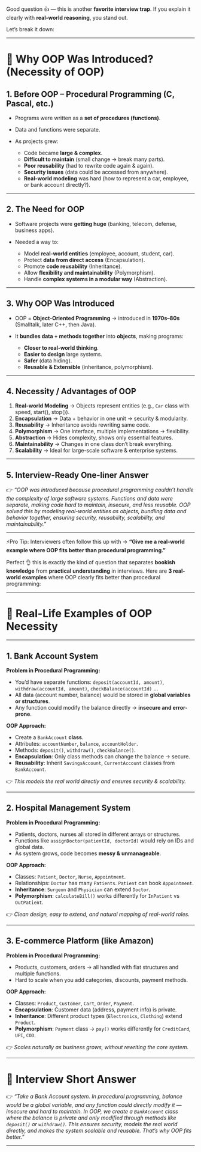 Good question 👍 — this is another **favorite interview trap**. If you explain it clearly with **real-world reasoning**, you stand out.

Let’s break it down:

---

# 🔹 Why OOP Was Introduced? (Necessity of OOP)

## 1. **Before OOP – Procedural Programming (C, Pascal, etc.)**

* Programs were written as a **set of procedures (functions)**.
* Data and functions were separate.
* As projects grew:

  * Code became **large & complex**.
  * **Difficult to maintain** (small change → break many parts).
  * **Poor reusability** (had to rewrite code again & again).
  * **Security issues** (data could be accessed from anywhere).
  * **Real-world modeling** was hard (how to represent a car, employee, or bank account directly?).

---

## 2. **The Need for OOP**

* Software projects were **getting huge** (banking, telecom, defense, business apps).
* Needed a way to:

  * Model **real-world entities** (employee, account, student, car).
  * Protect **data from direct access** (Encapsulation).
  * Promote **code reusability** (Inheritance).
  * Allow **flexibility and maintainability** (Polymorphism).
  * Handle **complex systems in a modular way** (Abstraction).

---

## 3. **Why OOP Was Introduced**

* OOP = **Object-Oriented Programming** → introduced in **1970s–80s** (Smalltalk, later C++, then Java).
* It **bundles data + methods together** into **objects**, making programs:

  * **Closer to real-world thinking**.
  * **Easier to design** large systems.
  * **Safer** (data hiding).
  * **Reusable & Extensible** (inheritance, polymorphism).

---

## 4. **Necessity / Advantages of OOP**

1. **Real-world Modeling** → Objects represent entities (e.g., `Car` class with speed, start(), stop()).
2. **Encapsulation** → Data + behavior in one unit → security & modularity.
3. **Reusability** → Inheritance avoids rewriting same code.
4. **Polymorphism** → One interface, multiple implementations → flexibility.
5. **Abstraction** → Hides complexity, shows only essential features.
6. **Maintainability** → Changes in one class don’t break everything.
7. **Scalability** → Ideal for large-scale software & enterprise systems.

---

## 5. **Interview-Ready One-liner Answer**

👉 *“OOP was introduced because procedural programming couldn’t handle the complexity of large software systems. Functions and data were separate, making code hard to maintain, insecure, and less reusable. OOP solved this by modeling real-world entities as objects, bundling data and behavior together, ensuring security, reusability, scalability, and maintainability.”*

---

⚡Pro Tip: Interviewers often follow this up with → **“Give me a real-world example where OOP fits better than procedural programming.”**

Perfect 👌 this is exactly the kind of question that separates **bookish knowledge** from **practical understanding** in interviews.
Here are **3 real-world examples** where OOP clearly fits better than procedural programming:

---

# 🔹 Real-Life Examples of OOP Necessity

---

## 1. **Bank Account System**

**Problem in Procedural Programming:**

* You’d have separate functions: `deposit(accountId, amount)`, `withdraw(accountId, amount)`, `checkBalance(accountId)` …
* All data (account number, balance) would be stored in **global variables or structures**.
* Any function could modify the balance directly → **insecure and error-prone**.

**OOP Approach:**

* Create a `BankAccount` **class**.
* Attributes: `accountNumber`, `balance`, `accountHolder`.
* Methods: `deposit()`, `withdraw()`, `checkBalance()`.
* **Encapsulation**: Only class methods can change the balance → secure.
* **Reusability**: Inherit `SavingsAccount`, `CurrentAccount` classes from `BankAccount`.

👉 *This models the real world directly and ensures security & scalability.*

---

## 2. **Hospital Management System**

**Problem in Procedural Programming:**

* Patients, doctors, nurses all stored in different arrays or structures.
* Functions like `assignDoctor(patientId, doctorId)` would rely on IDs and global data.
* As system grows, code becomes **messy & unmanageable**.

**OOP Approach:**

* Classes: `Patient`, `Doctor`, `Nurse`, `Appointment`.
* Relationships: `Doctor` has many `Patients`. `Patient` can book `Appointment`.
* **Inheritance**: `Surgeon` and `Physician` can extend `Doctor`.
* **Polymorphism**: `calculateBill()` works differently for `InPatient` vs `OutPatient`.

👉 *Clean design, easy to extend, and natural mapping of real-world roles.*

---

## 3. **E-commerce Platform (like Amazon)**

**Problem in Procedural Programming:**

* Products, customers, orders → all handled with flat structures and multiple functions.
* Hard to scale when you add categories, discounts, payment methods.

**OOP Approach:**

* Classes: `Product`, `Customer`, `Cart`, `Order`, `Payment`.
* **Encapsulation**: Customer data (address, payment info) is private.
* **Inheritance**: Different product types (`Electronics`, `Clothing`) extend `Product`.
* **Polymorphism**: `Payment` class → `pay()` works differently for `CreditCard`, `UPI`, `COD`.

👉 *Scales naturally as business grows, without rewriting the core system.*

---

# 🎯 Interview Short Answer

👉 *“Take a Bank Account system. In procedural programming, balance would be a global variable, and any function could directly modify it — insecure and hard to maintain. In OOP, we create a `BankAccount` class where the balance is private and only modified through methods like `deposit()` or `withdraw()`. This ensures security, models the real world directly, and makes the system scalable and reusable. That’s why OOP fits better.”*

---
